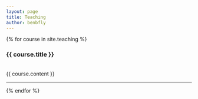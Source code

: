 ```yaml
---
layout: page
title: Teaching
author: benbfly
---
```


{% for course in site.teaching %}
<h3>{{ course.title }}</h3>
<br>
{{ course.content }}

  <HR>

{% endfor %}
